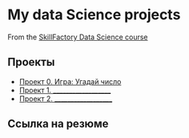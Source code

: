# My data Science projects
 From the [SkillFactory Data Science course](https://lms.skillfactory.ru/)

 ## Проекты

 * [Проект 0. Игра: Угадай число](https://github.com/Viatcheslav1991/game/tree/main/prodgekt_0)
 * [Проект 1. __________________]()
 * [Проект 2. __________________]()

 ## Сcылка на резюме
